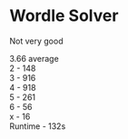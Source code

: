 # Wordle Solver
Not very good

3.66 average  
2 - 148  
3 - 916  
4 - 918  
5 - 261  
6 - 56  
x - 16  
Runtime - 132s  